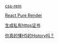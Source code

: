 

[css-rem](http://soulued.github.io/css-rem)

[React Pure Render](http://soulued.github.io/pure-render)

[生成私有https证书](http://soulued.github.io/https)

[你真的懂H5的History吗？](http://soulued.github.io/history)







